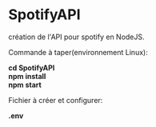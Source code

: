 # SpotifyAPI
création de l'API pour spotify en NodeJS.

Commande à taper(environnement Linux):

<b>cd SpotifyAPI</b><br>
<b>npm install</b><br>
<b>npm start</b><br>

Fichier à créer et configurer:

<b>.env</b>